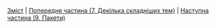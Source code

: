 [Зміст](../Contents.md) \| [Попередня частина (7. Декілька складніших тем)](../07_Advanced_topics/00_Overview.md) \| [Наступна частина (9. Пакети)](../09_Packages/00_Overview.md)